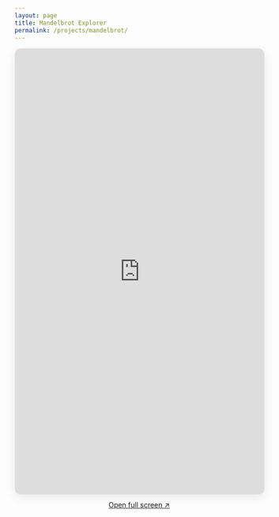 ```yaml
---
layout: page
title: Mandelbrot Explorer
permalink: /projects/mandelbrot/
---
```


<div class="embed-wrapper">
  <iframe
    src="https://nighteye1545.github.io/Mandelbrot-Set/"
    title="Mandelbrot Explorer"
    loading="lazy"
    allowfullscreen
    referrerpolicy="no-referrer"
  ></iframe>
</div>

<p style="text-align:center; margin-top:0.75rem;">
  <a href="https://nighteye1545.github.io/Mandelbrot-Set/" target="_blank" rel="noopener">Open full screen ↗</a>
</p>

<style>
  .embed-wrapper {
    position: relative;
    width: 100%;
    height: min(85vh, 900px);
    border: 1px solid rgba(0,0,0,.1);
    border-radius: 12px;
    overflow: hidden;
    box-shadow: 0 6px 20px rgba(0,0,0,.08);
    background: #fff;
  }
  .embed-wrapper iframe {
    position: absolute;
    inset: 0;
    width: 100%;
    height: 100%;
    border: 0;
  }
  @media (max-width: 640px) {
    .embed-wrapper { height: 70vh; }
  }
</style>
